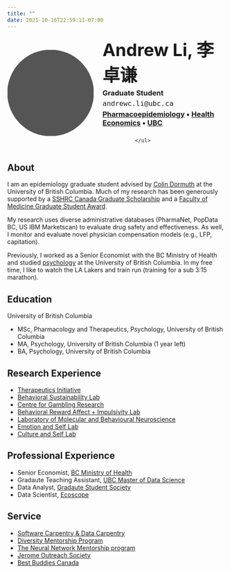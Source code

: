 ```yaml
---
title: ""
date: 2021-10-16T22:59:11-07:00
---
```

<!-- Go to https://fontawesome.com/v4.7/icons/ to find the icons you need - I am using font awesome 4 -->
<link rel="stylesheet" href="https://cdnjs.cloudflare.com/ajax/libs/font-awesome/4.7.0/css/font-awesome.min.css">
<link rel="stylesheet" href="https://cdn.rawgit.com/jpswalsh/academicons/master/css/academicons.min.css">


<style>
.header {
  display: flex; 
  align-items: center; 
}

.header img {
  width: 200px;
  height: 200px;
  background: #555;
  border-radius: 50%;
  margin-right: 20px; 
}

.header-content {
  flex: 1; 
}

.header h1 {
  font-size: 40px;
  margin: 0;
}

#position {
  margin: 5px 0; 
}

#faculty {
  margin: 5px 0; 
}

h3.email {
  font-family: 'Roboto Mono', monospace;
  font-weight: 300;
  font-size: 12pt;
  margin: 5px 0;
}

.header ul {
  list-style: none;
  display: flex;
  padding: 0;
  margin: 10px 0 0 0; 
}

.header li {
  margin-right: 15px; 
}

.inline-img {
  display: inline;
  margin: 0 0.125em;
  padding: 0;
  vertical-align: baseline;
}
</style>

<div class="header">
  <img src="https://avatars.githubusercontent.com/u/62564779?v=4" alt="logo" />
  <div class="header-content">
    <h1>Andrew Li, 李卓谦</h1>
    <h3 id="position">Graduate Student</h3>
    <h3 class="email">andrewc.li@ubc.ca</h3>
    <h3 id="faculty">
      <a href="https://www.ti.ubc.ca">Pharmacoepidemiology</a> &#x2022 
      <a href="https://www.advancinghealth.ubc.ca/program/health-economics/">Health Economics</a> &#x2022 
      <a href="https://www.ubc.ca">UBC</a>
    </h3>
    <ul class="list">
      <li><a href="https://scholar.google.ca/citations?user=WrgTRaUAAAAJ&hl=en&oi=ao"><i class="fa fa-graduation-cap" aria-hidden="true"></i></a></li>
      <li><a href="https://drive.google.com/file/d/1tIAlCY4H8mGyqoX0SVkhqYrSinOluXmC/view?usp=sharing"><i class="ai ai-cv ai"></i></a></li>
      <li><a href="https://github.com/andr3wli"><i class="fa fa-github" aria-hidden="true"></i></a></li>
      <li><a href="https://twitter.com/drewroc6"><i class="fa fa-twitter" aria-hidden="true"></i></a></li>
      <li><a href="https://www.linkedin.com/in/andrew-li-781011240/"><i class="fa fa-linkedin" aria-hidden="true"></i></a></li> 

    </ul>
  </div>
</div>



<h2>About</h2>

I am an epidemiology graduate student advised by [Colin Dormuth](https://www.cnodes.ca/member/colin-r-dormuth/) at the University of British Columbia. Much of my research has been generously supported by a [SSHRC Canada Graduate Scholarship](https://www.nserc-crsng.gc.ca/Students-Etudiants/PG-CS/CGSM-BESCM_eng.asp) and a [Faculty of Medicine Graduate Student Award](https://grad-postdoc.med.ubc.ca/faculty-of-medicine-graduate-student-awards/#:~:text=The%20Graduate%20Student%20Awards%20are,to%20distribute%20among%20our%20learners.).

My research uses diverse administrative databases (PharmaNet, PopData BC, US IBM Marketscan) to evaluate drug safety and effectiveness. As well, I monitor and evaluate novel physician compensation models (e.g., LFP, capitation). 

Previously, I worked as a Senior Economist with the BC Ministry of Health and studied [psychology](https://www.youtube.com/watch?v=9ZaLipDgFZQ&pp=ygUic28geW91IHdhbnQgdG8gY2xpbmljYWwgcHN5Y2hpbG9neQ%3D%3D) at the University of British Columbia. In my free time, I like to watch the LA Lakers and train run (training for a sub 3:15 marathon).


<h2>Education</h2>

University of British Columbia

* MSc, Pharmacology and Therapeutics, Psychology, University of British Columbia
* MA, Psychology, University of British Columbia (1 year left)
* BA, Psychology, University of British Columbia

<h2>Research Experience</h2>

* [Therapeutics Initiative](https://www.ti.ubc.ca)
* [Behavioral Sustainability Lab](https://zhaolab.psych.ubc.ca)
* [Centre for Gambling Research](https://cgr.psych.ubc.ca)
* [Behavioral Reward Affect + Impulsivity Lab](https://brainlab.med.ubc.ca)
* [Laboratory of Molecular and Behavioural Neuroscience](https://winstanleylab.psych.ubc.ca)
* [Emotion and Self Lab](http://ubc-emotionlab.ca)
* [Culture and Self Lab](https://heinelab.psych.ubc.ca)

<h2>Professional Experience</h2> 

* Senior Economist, [BC Ministry of Health](https://www2.gov.bc.ca/gov/content/governments/organizational-structure/ministries-organizations/ministries/health)
* Gradaute Teaching Assistant, [UBC Master of Data Science](https://masterdatascience.ubc.ca)
* Data Analyst, [Gradaute Student Society](https://gss.ubc.ca)
* Data Scientist, [Ecoscope](https://educe-ubc.github.io)

<h2>Service</h2>

* [Software Carpentry & Data Carpentry](https://psych.ubc.ca/diversity-mentorship-program/)
* [Diversity Mentorship Program](https://psych.ubc.ca/diversity-mentorship-program/) 
* [The Neural Network Mentorship program](https://ubcneuroscienceclub.wixsite.com/uncweb/neural-network-mentorship)
* [Jerome Outreach Society](https://jeromeoutreach.com)
* [Best Buddies Canada](https://bestbuddies.ca)


